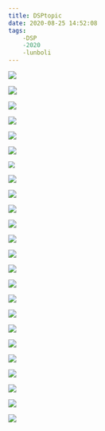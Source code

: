 ```yaml
---
title: DSPtopic
date: 2020-08-25 14:52:08
tags:
	-DSP	
	-2020
	-lunboli
---
```


<!-- more -->

![](DSPtopic/3.3.1.png)

<img src="DSPtopic/3.3.1-3.png" style="zoom:108%;" />

![](DSPtopic/3.3.3.png)

![](DSPtopic/3.4.3.png)

![](DSPtopic/3.4.3-2.png)

![](DSPtopic/4.1.1.png)

<img src="DSPtopic/4.1.1-2.png" style="zoom:80%;" />

![](DSPtopic/5.5.png)

![](DSPtopic/5.7.png)

![](DSPtopic/5.7-2.png)

![](DSPtopic/6.1.png)

![](DSPtopic/6.4.png)

![](DSPtopic/6.5.png)

![](DSPtopic/6.5-1.png)

![](DSPtopic/7.1.png)

![](DSPtopic/7.1-1.png)

![](DSPtopic/7.1-2.png)

![](DSPtopic/7.2.png)

![](DSPtopic/7.2-3.png)

![](DSPtopic/7.3.png)

![](DSPtopic/7.3-2.png)

![](DSPtopic/7.5.png)

![](DSPtopic/7.5-2.png)

![](DSPtopic/7.5-3.png)